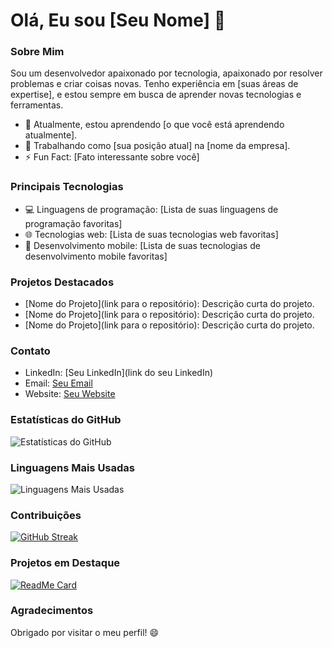 <!-- Seu Nome -->
# Olá, Eu sou [Seu Nome] 👋

### Sobre Mim

Sou um desenvolvedor apaixonado por tecnologia, apaixonado por resolver problemas e criar coisas novas. Tenho experiência em [suas áreas de expertise], e estou sempre em busca de aprender novas tecnologias e ferramentas.

- 🌱 Atualmente, estou aprendendo [o que você está aprendendo atualmente].
- 💼 Trabalhando como [sua posição atual] na [nome da empresa].
- ⚡ Fun Fact: [Fato interessante sobre você]

### Principais Tecnologias

- 💻 Linguagens de programação: [Lista de suas linguagens de programação favoritas]
- 🌐 Tecnologias web: [Lista de suas tecnologias web favoritas]
- 📱 Desenvolvimento mobile: [Lista de suas tecnologias de desenvolvimento mobile favoritas]

### Projetos Destacados

- [Nome do Projeto](link para o repositório): Descrição curta do projeto.
- [Nome do Projeto](link para o repositório): Descrição curta do projeto.
- [Nome do Projeto](link para o repositório): Descrição curta do projeto.

### Contato

- LinkedIn: [Seu LinkedIn](link do seu LinkedIn)
- Email: [Seu Email](seuemail@email.com)
- Website: [Seu Website](seusite.com)

### Estatísticas do GitHub

![Estatísticas do GitHub](https://github-readme-stats.vercel.app/api?username=seu-username&show_icons=true)

### Linguagens Mais Usadas

![Linguagens Mais Usadas](https://github-readme-stats.vercel.app/api/top-langs/?username=seu-username&layout=compact)

### Contribuições

[![GitHub Streak](https://github-readme-streak-stats.herokuapp.com/?user=seu-username)](https://git.io/streak-stats)

### Projetos em Destaque

[![ReadMe Card](https://github-readme-stats.vercel.app/api/pin/?username=seu-username&repo=seu-repositorio)](https://github.com/seu-username/seu-repositorio)

### Agradecimentos

Obrigado por visitar o meu perfil! 😄
